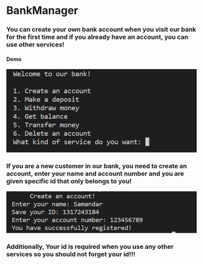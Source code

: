 # BankManager

### You can create your own bank account when you visit our bank for the first time and if you already have an account, you can use other services!

#### Demo

![Alt text](<Assets/Screenshot 2024-01-30 162720.png>)


### If you are a new customer in our bank, you need to create an account, enter your name and account number and you are given specific id that only belongs to you!

![Alt text](<Assets/Screenshot 2024-01-30 163507.png>)


### Additionally, Your id is required when you use any other services so you should not forget your id!!!
